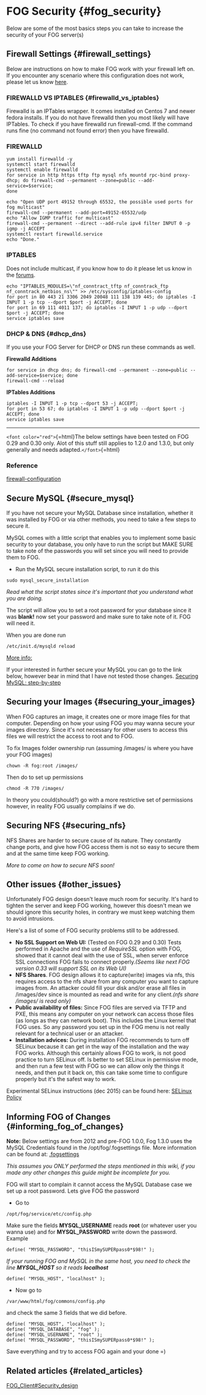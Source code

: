 # FOG Security {#fog_security}

Below are some of the most basics steps you can take to increase the
security of your FOG server(s)

## Firewall Settings {#firewall_settings}

Below are instructions on how to make FOG work with your firewall left
on. If you encounter any scenario where this configuration does not
work, please let us know
[here](https://forums.fogproject.org/topic/6162/firewall-configuration).

### FIREWALLD VS IPTABLES {#firewalld_vs_iptables}

Firewalld is an IPTables wrapper. It comes installed on Centos 7 and
newer fedora installs. If you do not have firewalld then you most likely
will have IPTables. To check if you have firewalld run firewall-cmd. If
the command runs fine (no command not found error) then you have
firewalld.

### FIREWALLD

    yum install firewalld -y
    systemctl start firewalld
    systemctl enable firewalld
    for service in http https tftp ftp mysql nfs mountd rpc-bind proxy-dhcp; do firewall-cmd --permanent --zone=public --add-service=$service; 
    done

    echo "Open UDP port 49152 through 65532, the possible used ports for fog multicast" 
    firewall-cmd --permanent --add-port=49152-65532/udp
    echo "Allow IGMP traffic for multicast"
    firewall-cmd --permanent --direct --add-rule ipv4 filter INPUT 0 -p igmp -j ACCEPT
    systemctl restart firewalld.service
    echo "Done."

### IPTABLES

Does not include multicast, if you know how to do it please let us know
in the [forums](https://forums.fogproject.org/).

    echo "IPTABLES_MODULES=\"nf_conntract_tftp nf_conntrack_ftp nf_conntrack_netbios_ns\"" >> /etc/sysconfig/iptables-config
    for port in 80 443 21 3306 2049 20048 111 138 139 445; do iptables -I INPUT 1 -p tcp --dport $port -j ACCEPT; done
    for port in 69 111 4011 137; do iptables -I INPUT 1 -p udp --dport $port -j ACCEPT; done
    service iptables save

### DHCP & DNS {#dhcp_dns}

If you use your FOG Server for DHCP or DNS run these commands as well.

**Firewalld Additions**

    for service in dhcp dns; do firewall-cmd --permanent --zone=public --add-service=$service; done
    firewall-cmd --reload

**IPTables Additions**

    iptables -I INPUT 1 -p tcp --dport 53 -j ACCEPT;
    for port in 53 67; do iptables -I INPUT 1 -p udp --dport $port -j ACCEPT; done
    service iptables save

------------------------------------------------------------------------

`<font color="red">`{=html}The below settings have been tested on FOG
0.29 and 0.30 only. Alot of this stuff still applies to 1.2.0 and 1.3.0,
but only generally and needs adapted.`</font>`{=html}

### Reference

[firewall-configuration](https://forums.fogproject.org/topic/6162/firewall-configuration)

## Secure MySQL {#secure_mysql}

If you have not secure your MySQL Database since installation, whether
it was installed by FOG or via other methods, you need to take a few
steps to secure it.

MySQL comes with a little script that enables you to implement some
basic security to your database, you only have to run the script but
MAKE SURE to take note of the passwords you will set since you will need
to provide them to FOG.

-   Run the MySQL secure installation script, to run it do this

`sudo mysql_secure_installation`

*Read what the script states since it\'s important that you understand
what you are doing.*

The script will allow you to set a root password for your database since
it was **blank!** now set your password and make sure to take note of
it. FOG will need it.

When you are done run

`/etc/init.d/mysqld reload`

[More
info:](http://dev.mysql.com/doc/refman/5.0/en/mysql-secure-installation.html)

If your interested in further secure your MySQL you can go to the link
below, however bear in mind that I have not tested those changes.
[Securing MySQL:
step-by-step](http://www.symantec.com/connect/articles/securing-mysql-step-step)

## Securing your Images {#securing_your_images}

When FOG captures an image, it creates one or more image files for that
computer. Depending on how your using FOG you may wanna secure your
images directory. Since it\'s not necessary for other users to access
this files we will restrict the access to root and to FOG.

To fix Images folder ownership run (assuming /images/ is where you have
your FOG images)

`chown -R fog:root /images/`

Then do to set up permissions

`chmod -R 770 /images/`

In theory you could(should?) go with a more restrictive set of
permissions however, in reality FOG usually complains if we do.

## Securing NFS {#securing_nfs}

NFS Shares are harder to secure cause of its nature. They constantly
change ports, and give how FOG access them is not so easy to secure them
and at the same time keep FOG working.

*More to come on how to secure NFS soon!*

## Other issues {#other_issues}

Unfortunately FOG design doesn\'t leave much room for security. It\'s
hard to tighten the server and keep FOG working, however this doesn\'t
mean we should ignore this security holes, in contrary we must keep
watching them to avoid intrusions.

Here\'s a list of some of FOG security problems still to be addressed.

-   **No SSL Support on Web UI:** (Tested on FOG 0.29 and 0.30) Tests
    performed in Apache and the use of *RequireSSL* option with FOG,
    showed that it cannot deal with the use of SSL, when server enforce
    SSL connections FOG fails to connect properly.*(Seems like next FOG
    version 0.33 will support SSL on its Web UI)*
-   **NFS Shares**. FOG design allows it to capture(write) images via
    nfs, this requires access to the nfs share from any computer you
    want to capture images from. An attacker could fill your disk and/or
    erase all files in /images/dev since is mounted as read and write
    for any client.*(nfs share /images/ is read only)*
-   **Public availability of files:** Since FOG files are served via
    TFTP and PXE, this means any computer on your network can access
    those files (as longs as they can network boot). This includes the
    Linux kernel that FOG uses. So any password you set up in the FOG
    menu is not really relevant for a technical user or an attacker.
-   **Installation advices:** During installation FOG recommends to turn
    off SELinux because it can get in the way of the installation and
    the way FOG works. Although this certainly allows FOG to work, is
    not good practice to turn SELinux off. Is better to set SELinux in
    permissive mode, and then run a few test with FOG so we can allow
    only the things it needs, and then put it back on, this can take
    some time to configure properly but it\'s the safest way to work.

Experimental SELinux instructions (dec 2015) can be found here: [SELinux
Policy](https://forums.fogproject.org/topic/6154/selinux-policy)

## Informing FOG of Changes {#informing_fog_of_changes}

**Note:** Below settings are from 2012 and pre-FOG 1.0.0, Fog 1.3.0 uses
the MySQL Credentials found in the /opt/fog/.fogsettings file. More
information can be found at: [.fogsettings](.fogsettings "wikilink")

*This assumes you ONLY performed the steps mentioned in this wiki, if
you made any other changes this guide might be incomplete for you.*

FOG will start to complain it cannot access the MySQL Database case we
set up a root password. Lets give FOG the password

-   Go to

`/opt/fog/service/etc/config.php`

Make sure the fields **MYSQL_USERNAME** reads **root** (or whatever user
you wanna use) and for **MYSQL_PASSWORD** write down the password.
Example

`define( "MYSQL_PASSWORD", "thisISmySUPERpass0*$98!" );`

*If your running FOG and MySQL in the same host, you need to check the
line **MYSQL_HOST** so it reads **localhost***

`define( "MYSQL_HOST", "localhost" );`

-   Now go to

`/var/www/html/fog/commons/config.php`

and check the same 3 fields that we did before.

`define( "MYSQL_HOST", "localhost" );`\
`define( "MYSQL_DATABASE", "fog" );`\
`define( "MYSQL_USERNAME", "root" );`\
`define( "MYSQL_PASSWORD", "thisISmySUPERpass0*$98!" );`

Save everything and try to access FOG again and your done =)

## Related articles {#related_articles}

[FOG_Client#Security_design](FOG_Client#Security_design "wikilink")
